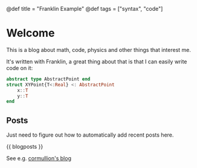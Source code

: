 @def title = "Franklin Example"
@def tags = ["syntax", "code"]

# Welcome

This is a blog about math, code, physics and other things that interest me.

It's written with Franklin, a great thing about that is that I can easily write code on it:
```julia
abstract type AbstractPoint end
struct XYPoint{T<:Real} <: AbstractPoint
    x::T
    y::T
end
```

## Posts

Just need to figure out how to automatically add recent posts here.

{{ blogposts }}

See e.g. [cormullion's blog](https://github.com/cormullion/cormullion.github.io)
